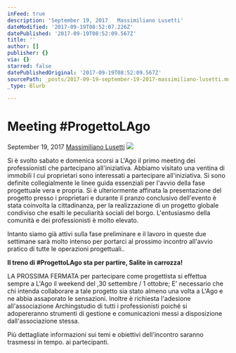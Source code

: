 ```yaml
---
inFeed: true
description: 'September 19, 2017   Massimiliano Lusetti'
dateModified: '2017-09-19T08:52:07.226Z'
datePublished: '2017-09-19T08:52:09.567Z'
title: ''
author: []
publisher: {}
via: {}
starred: false
datePublishedOriginal: '2017-09-19T08:52:09.567Z'
sourcePath: _posts/2017-09-19-september-19-2017-massimiliano-lusetti.md
_type: Blurb

---
```

# **Meeting \#ProgettoLAgo**

September 19, 2017 [Massimiliano Lusetti][0]
![](https://the-grid-user-content.s3-us-west-2.amazonaws.com/60bc466c-3d88-4f09-8dcb-01e639bd4307.gif)

Si è svolto sabato e domenica scorsi a L'Ago il primo meeting dei professionisti che partecipano all'iniziativa. Abbiamo visitato una ventina di immobili I cui proprietari sono interessati a partecipare all'iniziativa. Si sono definite collegialmente le linee guida essenziali per l'avvio della fase progettuale vera e propria. Si è ulteriormente affinata la presentazione del progetto presso i proprietari e durante il pranzo conclusivo dell'evento è stata coinvolta la cittadinanza, per la realizzazione di un progetto globale condiviso che esalti le peculiarità sociali del borgo. L'entusiasmo della comunità e dei professionisti è molto elevato.

Intanto siamo già attivi sulla fase preliminare e il lavoro in queste due settimane sarà molto intenso per portarci al prossimo incontro all'avvio pratico di tutte le operazioni progettuali..

**Il treno di \#ProgettoLAgo sta per partire, Salite in carrozza!**

LA PROSSIMA FERMATA per partecipare come progettista si effettua sempre a L'Ago il weekend del ,30 settembre / 1 ottobre; E' necessario che chi intenda collaborare a tale progetto sia  stato almeno una volta a L'Ago e ne abbia assaporato le sensazioni. Inoltre è richiesta l'adesione all'associazione Archingstudio di tutti i professionisti  poiché si adopereranno strumenti di gestione e comunicazioni messi a disposizione dall'associazione stessa.

Più dettagliate informazioni sui temi e obiettivi dell'incontro saranno trasmessi in tempo. ai partecipanti.

[0]: https://www.archingstudio.org/single-post/2017/09/19/Meeting-ProgettoLAgo